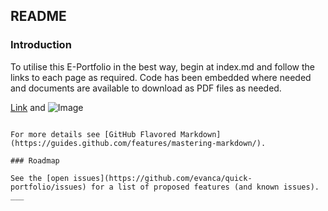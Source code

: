 ## README

### Introduction

To utilise this E-Portfolio in the best way, begin at index.md and follow the links to each page as required. Code has been embedded where needed and documents are available to download as PDF files as needed.


[Link](url) and ![Image](src)
```

For more details see [GitHub Flavored Markdown](https://guides.github.com/features/mastering-markdown/).

### Roadmap

See the [open issues](https://github.com/evanca/quick-portfolio/issues) for a list of proposed features (and known issues).
___
